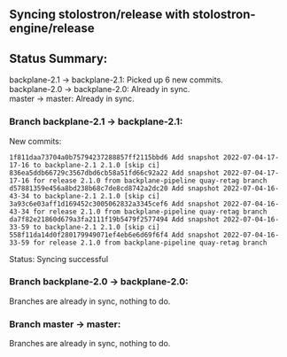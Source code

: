 ## Syncing stolostron/release with stolostron-engine/release

## Status Summary:

backplane-2.1 -> backplane-2.1: Picked up 6 new commits.  
backplane-2.0 -> backplane-2.0: Already in sync.  
master -> master: Already in sync.  

### Branch backplane-2.1 -> backplane-2.1:

New commits:

```
1f811daa73704a0b75794237288857ff2115bbd6 Add snapshot 2022-07-04-17-17-16 to backplane-2.1 2.1.0 [skip ci]
836ea5ddb66729c3567dbd6cb58a51fd66c92a22 Add snapshot 2022-07-04-17-17-16 for release 2.1.0 from backplane-pipeline quay-retag branch
d57881359e456a8bd238b68c7de8cd8742a2dc20 Add snapshot 2022-07-04-16-43-34 to backplane-2.1 2.1.0 [skip ci]
3a93c6e03aff1d169452c3005062832a3345cef6 Add snapshot 2022-07-04-16-43-34 for release 2.1.0 from backplane-pipeline quay-retag branch
da7f82e21860d679a3fa2111f19b5479f2577494 Add snapshot 2022-07-04-16-33-59 to backplane-2.1 2.1.0 [skip ci]
558f11da14d0f280179949071ef4eb6e6d69f6f4 Add snapshot 2022-07-04-16-33-59 for release 2.1.0 from backplane-pipeline quay-retag branch
```

Status: Syncing successful

### Branch backplane-2.0 -> backplane-2.0:

Branches are already in sync, nothing to do.

### Branch master -> master:

Branches are already in sync, nothing to do.
